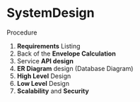 # SystemDesign

Procedure
1. <b>Requirements</b> Listing
2. Back of the <b>Envelope Calculation</b>
3. Service <b>API design</b>
4. <b>ER Diagram</b> design (Database Diagram)
5. <b>High Level</b> Design
6. <b>Low Level</b> Design
7. <b>Scalability</b> and <b>Security</b>
